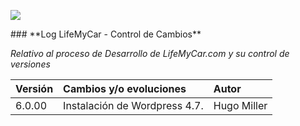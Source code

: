 <p align="left">
<img src="https://s13.postimg.org/bl787p213/Life_My_Car_Github.png">
</p>
### **Log LifeMyCar - Control de Cambios**

_Relativo al proceso de Desarrollo de LifeMyCar.com y su control de versiones_






| Versión |Cambios y/o evoluciones |Autor|
|:------------- |:---------------|:---------------|
| 6.0.00    | Instalación de Wordpress 4.7. |Hugo Miller|


